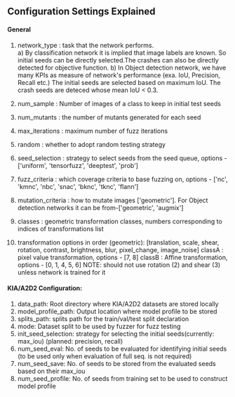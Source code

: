 ## Configuration Settings Explained

#### General

1) network_type : task that the network performs.  
   a) By classification network it is implied that image labels are known. So initial seeds can be directly selected.The crashes can also be directly detected for objective function.
   b) In Object detection network, we have many KPIs as measure of network's performance (exa. IoU, Precision, Recall etc.) The initial seeds are selected based on maximum IoU. The crash seeds are deteced whose mean IoU < 0.3.

2) num_sample : Number of images of a class to keep in initial test seeds
3) num_mutants : the number of mutants generated for each seed
4) max_iterations : maximum number of fuzz iterations
5) random : whether to adopt random testing strategy
6) seed_selection : strategy to select seeds from the seed queue, options - ['uniform', 'tensorfuzz', 'deeptest', 'prob']
7) fuzz_criteria : which coverage criteria to base fuzzing on, options -  ['nc', 'kmnc', 'nbc', 'snac', 'bknc', 'tknc', 'flann']
8) mutation_criteria : how to mutate images ['geometric']. For Object detection networks it can be from-['geometric', 'augmix']

9) classes : geometric transformation classes, numbers corresponding to indices of transformations list
10) transformation options in order (geometric): [translation, scale, shear, rotation, contrast, brightness, blur, pixel_change, image_noise]
classA : pixel value transformation, options - [7, 8]
classB : Affine transformation, options - [0, 1, 4, 5, 6]
NOTE: should not use rotation (2) and shear (3) unless network is trained for it

#### KIA/A2D2 Configuration:
1) data_path: Root directory where KIA/A2D2 datasets are stored locally
2) model_profile_path: Output location where model profile to be stored
3) splits_path: splits path for the train/val/test split declaration
4) mode: Dataset split to be used by fuzzer for fuzz testing 
5) init_seed_selection: strategy for selecting the initial seeds(currently: max_iou) (planned: precision, recall)
6) num_seed_eval: No. of seeds to be evaluated for identifying initial seeds (to be used only when evaluation of full seq. is not required)
7) num_seed_save: No. of seeds to be stored from the evaluated seeds based on their max_iou
8) num_seed_profile: No. of seeds from training set to be used to construct model profile